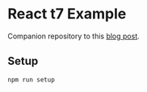# React t7 Example

Companion repository to this [blog post](https://dev.to/kayis/react-without-jsx-t7-to-the-rescue).

## Setup

    npm run setup